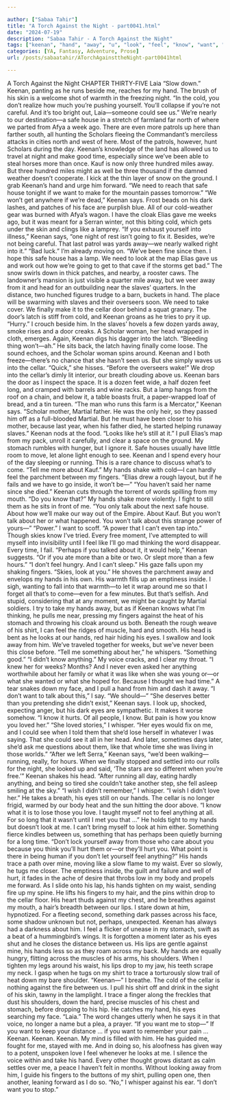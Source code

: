 ```yaml
---

author: ["Sabaa Tahir"]
title: "A Torch Against the Night - part0041.html"
date: "2024-07-19"
description: "Sabaa Tahir - A Torch Against the Night"
tags: ["keenan", "hand", "away", "u", "look", "feel", "know", "want", "say", "like", "cellar", "finger", "eye", "night", "safe", "house", "scholar", "make", "head", "take", "door", "something", "cold", "see", "week"]
categories: [YA, Fantasy, Adventure, Prose]
url: /posts/sabaatahir/ATorchAgainsttheNight-part0041html

---
```



A Torch Against the Night
CHAPTER THIRTY-FIVE
Laia
“Slow down.” Keenan, panting as he runs beside me, reaches for my hand. The brush of his skin is a welcome shot of warmth in the freezing night.
“In the cold, you don’t realize how much you’re pushing yourself. You’ll collapse if you’re not careful. And it’s too bright out, Laia—someone could see us.”
We’re nearly to our destination—a safe house in a stretch of farmland far north of where we parted from Afya a week ago. There are even more patrols up here than farther south, all hunting the Scholars fleeing the Commandant’s merciless attacks in cities north and west of here. Most of the patrols, however, hunt Scholars during the day.
Keenan’s knowledge of the land has allowed us to travel at night and make good time, especially since we’ve been able to steal horses more than once. Kauf is now only three hundred miles away. But three hundred miles might as well be three thousand if the damned weather doesn’t cooperate. I kick at the thin layer of snow on the ground.
I grab Keenan’s hand and urge him forward. “We need to reach that safe house tonight if we want to make for the mountain passes tomorrow.”
“We won’t get anywhere if we’re dead,” Keenan says. Frost beads on his dark lashes, and patches of his face are purplish blue. All of our cold-weather gear was burned with Afya’s wagon. I have the cloak Elias gave me weeks ago, but it was meant for a Serran winter, not this biting cold, which gets under the skin and clings like a lamprey.
“If you exhaust yourself into illness,” Keenan says, “one night of rest isn’t going to fix it. Besides, we’re not being careful. That last patrol was yards away—we nearly walked right into it.”
“Bad luck.” I’m already moving on. “We’ve been fine since then. I hope this safe house has a lamp. We need to look at the map Elias gave us and work out how we’re going to get to that cave if the storms get bad.”
The snow swirls down in thick patches, and nearby, a rooster caws. The landowner’s mansion is just visible a quarter mile away, but we veer away from it and head for an outbuilding near the slaves’ quarters. In the distance, two hunched figures trudge to a barn, buckets in hand. The place will be swarming with slaves and their overseers soon. We need to take cover.
We finally make it to the cellar door behind a squat granary. The door’s latch is stiff from cold, and Keenan groans as he tries to pry it up.
“Hurry.” I crouch beside him. In the slaves’ hovels a few dozen yards away, smoke rises and a door creaks. A Scholar woman, her head wrapped in cloth, emerges.
Again, Keenan digs his dagger into the latch. “Bleeding thing won’t—ah.” He sits back, the latch having finally come loose.
The sound echoes, and the Scholar woman spins around. Keenan and I both freeze—there’s no chance that she hasn’t seen us. But she simply waves us into the cellar.
“Quick,” she hisses. “Before the overseers wake!”
We drop into the cellar’s dimly lit interior, our breath clouding above us. Keenan bars the door as I inspect the space. It is a dozen feet wide, a half dozen feet long, and cramped with barrels and wine racks.
But a lamp hangs from the roof on a chain, and below it, a table boasts fruit, a paper-wrapped loaf of bread, and a tin tureen.
“The man who runs this farm is a Mercator,” Keenan says. “Scholar mother, Martial father. He was the only heir, so they passed him off as a full-blooded Martial. But he must have been closer to his mother, because last year, when his father died, he started helping runaway slaves.” Keenan nods at the food. “Looks like he’s still at it.”
I pull Elias’s map from my pack, unroll it carefully, and clear a space on the ground. My stomach rumbles with hunger, but I ignore it. Safe houses usually have little room to move, let alone light enough to see. Keenan and I spend every hour of the day sleeping or running. This is a rare chance to discuss what’s to come.
“Tell me more about Kauf.” My hands shake with cold—I can hardly feel the parchment between my fingers. “Elias drew a rough layout, but if he fails and we have to go inside, it won’t be—”
“You haven’t said her name since she died.” Keenan cuts through the torrent of words spilling from my mouth. “Do you know that?”
My hands shake more violently. I fight to still them as he sits in front of me.
“You only talk about the next safe house. About how we’ll make our way out of the Empire. About Kauf. But you won’t talk about her or what happened. You won’t talk about this strange power of yours—”
“Power.” I want to scoff. “A power that I can’t even tap into.” Though skies know I’ve tried. Every free moment, I’ve attempted to will myself into invisibility until I feel like I’ll go mad thinking the word disappear. Every time, I fail.
“Perhaps if you talked about it, it would help,” Keenan suggests. “Or if you ate more than a bite or two. Or slept more than a few hours.”
“I don’t feel hungry. And I can’t sleep.”
His gaze falls upon my shaking fingers. “Skies, look at you.” He shoves the parchment away and envelops my hands in his own. His warmth fills up an emptiness inside. I sigh, wanting to fall into that warmth—to let it wrap around me so that I forget all that’s to come—even for a few minutes.
But that’s selfish. And stupid, considering that at any moment, we might be caught by Martial soldiers. I try to take my hands away, but as if Keenan knows what I’m thinking, he pulls me near, pressing my fingers against the heat of his stomach and throwing his cloak around us both. Beneath the rough weave of his shirt, I can feel the ridges of muscle, hard and smooth. His head is bent as he looks at our hands, red hair hiding his eyes. I swallow and look away from him. We’ve traveled together for weeks, but we’ve never been this close before.
“Tell me something about her,” he whispers. “Something good.”
“I didn’t know anything.” My voice cracks, and I clear my throat. “I knew her for weeks? Months? And I never even asked her anything worthwhile about her family or what it was like when she was young or—or what she wanted or what she hoped for. Because I thought we had time.”
A tear snakes down my face, and I pull a hand from him and dash it away. “I don’t want to talk about this,” I say. “We should—”
“She deserves better than you pretending she didn’t exist,” Keenan says. I look up, shocked, expecting anger, but his dark eyes are sympathetic. It makes it worse somehow. “I know it hurts. Of all people, I know. But pain is how you know you loved her.”
“She loved stories,” I whisper. “Her eyes would fix on me, and I could see when I told them that she’d lose herself in whatever I was saying. That she could see it all in her head. And later, sometimes days later, she’d ask me questions about them, like that whole time she was living in those worlds.”
“After we left Serra,” Keenan says, “we’d been walking—running, really, for hours. When we finally stopped and settled into our rolls for the night, she looked up and said, ‘The stars are so different when you’re free.’” Keenan shakes his head. “After running all day, eating hardly anything, and being so tired she couldn’t take another step, she fell asleep smiling at the sky.”
“I wish I didn’t remember,” I whisper. “I wish I didn’t love her.”
He takes a breath, his eyes still on our hands. The cellar is no longer frigid, warmed by our body heat and the sun hitting the door above.
“I know what it is to lose those you love. I taught myself not to feel anything at all. For so long that it wasn’t until I met you that …” He holds tight to my hands but doesn’t look at me. I can’t bring myself to look at him either. Something fierce kindles between us, something that has perhaps been quietly burning for a long time.
“Don’t lock yourself away from those who care about you because you think you’ll hurt them or—or they’ll hurt you. What point is there in being human if you don’t let yourself feel anything?”
His hands trace a path over mine, moving like a slow flame to my waist. Ever so slowly, he tugs me closer. The emptiness inside, the guilt and failure and well of hurt, it fades in the ache of desire that throbs low in my body and propels me forward. As I slide onto his lap, his hands tighten on my waist, sending fire up my spine. He lifts his fingers to my hair, and the pins within drop to the cellar floor. His heart thuds against my chest, and he breathes against my mouth, a hair’s breadth between our lips.
I stare down at him, hypnotized. For a fleeting second, something dark passes across his face, some shadow unknown but not, perhaps, unexpected. Keenan has always had a darkness about him. I feel a flicker of unease in my stomach, swift as a beat of a hummingbird’s wings. It is forgotten a moment later as his eyes shut and he closes the distance between us.
His lips are gentle against mine, his hands less so as they roam across my back. My hands are equally hungry, flitting across the muscles of his arms, his shoulders. When I tighten my legs around his waist, his lips drop to my jaw, his teeth scrape my neck. I gasp when he tugs on my shirt to trace a torturously slow trail of heat down my bare shoulder.
“Keenan—” I breathe. The cold of the cellar is nothing against the fire between us. I pull his shirt off and drink in the sight of his skin, tawny in the lamplight. I trace a finger along the freckles that dust his shoulders, down the hard, precise muscles of his chest and stomach, before dropping to his hip. He catches my hand, his eyes searching my face.
“Laia.” The word changes utterly when he says it in that voice, no longer a name but a plea, a prayer. “If you want me to stop—”
If you want to keep your distance … if you want to remember your pain … 
Keenan. Keenan. Keenan. My mind is filled with him. He has guided me, fought for me, stayed with me. And in doing so, his aloofness has given way to a potent, unspoken love I feel whenever he looks at me. I silence the voice within and take his hand. Every other thought grows distant as calm settles over me, a peace I haven’t felt in months. Without looking away from him, I guide his fingers to the buttons of my shirt, pulling open one, then another, leaning forward as I do so.
“No,” I whisper against his ear. “I don’t want you to stop.”

